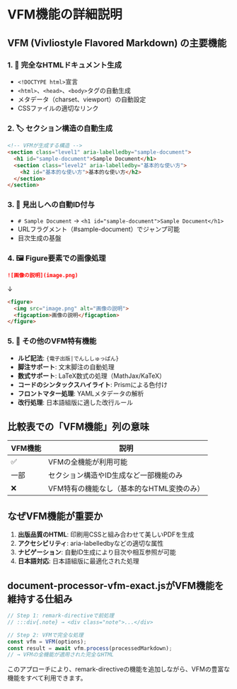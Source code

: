 # VFM機能の詳細説明

## VFM (Vivliostyle Flavored Markdown) の主要機能

### 1. 📄 完全なHTMLドキュメント生成
- `<!DOCTYPE html>`宣言
- `<html>`、`<head>`、`<body>`タグの自動生成
- メタデータ（charset、viewport）の自動設定
- CSSファイルの適切なリンク

### 2. 🏷️ セクション構造の自動生成
```html
<!-- VFMが生成する構造 -->
<section class="level1" aria-labelledby="sample-document">
  <h1 id="sample-document">Sample Document</h1>
  <section class="level2" aria-labelledby="基本的な使い方">
    <h2 id="基本的な使い方">基本的な使い方</h2>
  </section>
</section>
```

### 3. 🔗 見出しへの自動ID付与
- `# Sample Document` → `<h1 id="sample-document">Sample Document</h1>`
- URLフラグメント（#sample-document）でジャンプ可能
- 目次生成の基盤

### 4. 🖼️ Figure要素での画像処理
```markdown
![画像の説明](image.png)
```
↓
```html
<figure>
  <img src="image.png" alt="画像の説明">
  <figcaption>画像の説明</figcaption>
</figure>
```

### 5. 📝 その他のVFM特有機能
- **ルビ記法**: `{電子出版|でんししゅっぱん}`
- **脚注サポート**: 文末脚注の自動処理
- **数式サポート**: LaTeX数式の処理（MathJax/KaTeX）
- **コードのシンタックスハイライト**: Prismによる色付け
- **フロントマター処理**: YAMLメタデータの解析
- **改行処理**: 日本語組版に適した改行ルール

## 比較表での「VFM機能」列の意味

| VFM機能 | 説明 |
|---------|------|
| ✅ | VFMの全機能が利用可能 |
| 一部 | セクション構造やID生成など一部機能のみ |
| ❌ | VFM特有の機能なし（基本的なHTML変換のみ） |

## なぜVFM機能が重要か

1. **出版品質のHTML**: 印刷用CSSと組み合わせて美しいPDFを生成
2. **アクセシビリティ**: aria-labelledbyなどの適切な属性
3. **ナビゲーション**: 自動ID生成により目次や相互参照が可能
4. **日本語対応**: 日本語組版に最適化された処理

## document-processor-vfm-exact.jsがVFM機能を維持する仕組み

```javascript
// Step 1: remark-directiveで前処理
// :::div{.note} → <div class="note">...</div>

// Step 2: VFMで完全な処理
const vfm = VFM(options);
const result = await vfm.process(processedMarkdown);
// → VFMの全機能が適用された完全なHTML
```

このアプローチにより、remark-directiveの機能を追加しながら、VFMの豊富な機能をすべて利用できます。